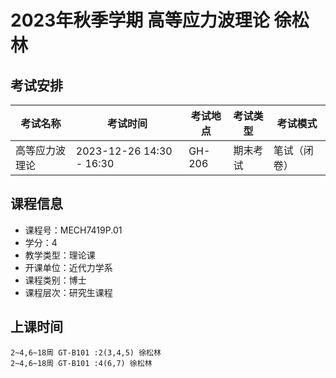 # 2023年秋季学期 高等应力波理论 徐松林




## 考试安排

| 考试名称 | 考试时间 | 考试地点 | 考试类型 | 考试模式 |
| -------- | -------- | -------- | -------- | -------- |
| 高等应力波理论 | 2023-12-26 14:30 - 16:30 | GH-206 | 期末考试 | 笔试（闭卷） |





## 课程信息

- 课程号：MECH7419P.01
- 学分：4
- 教学类型：理论课
- 开课单位：近代力学系
- 课程类别：博士
- 课程层次：研究生课程

## 上课时间

```
2~4,6~18周 GT-B101 :2(3,4,5) 徐松林
2~4,6~18周 GT-B101 :4(6,7) 徐松林
```

